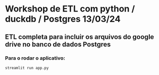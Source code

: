# Workshop de ETL com python / duckdb / Postgres 13/03/24

## ETL completa para incluir os arquivos do google drive no banco de dados Postgres

### Para o rodar o aplicativo:

```bash
streamlit run app.py
```
